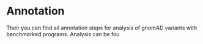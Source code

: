 # Annotation

Their you can find all annotation steps for analysis of gnomAD variants with benchmarked programs. Analysis can be fou
